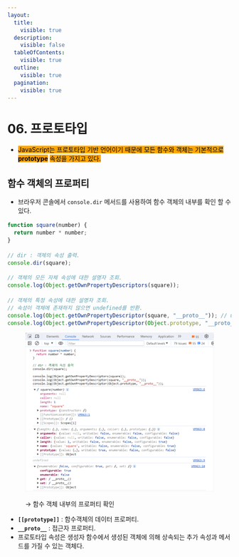 ```yaml
---
layout:
  title:
    visible: true
  description:
    visible: false
  tableOfContents:
    visible: true
  outline:
    visible: true
  pagination:
    visible: true
---
```


# 06. 프로토타입

* <mark style="background-color:orange;">JavaScript는 프로토타입 기반 언어이기 때문에 모든 함수와 객체는 기본적으로</mark> <mark style="background-color:orange;"></mark><mark style="background-color:orange;">**prototype**</mark> <mark style="background-color:orange;"></mark><mark style="background-color:orange;">속성을 가지고 있다.</mark>

## 함수 객체의 프로퍼티

* 브라우저 콘솔에서 `console.dir` 메서드를 사용하여 함수 객체의 내부를 확인 할 수 있다.

```javascript
function square(number) {
  return number * number;
}

// dir : 객체의 속성 출력.
console.dir(square);

// 객체의 모든 자체 속성에 대한 설명자 조회.
console.log(Object.getOwnPropertyDescriptors(square));

// 객체의 특정 속성에 대한 설명자 조회.
// 속성이 객체에 존재하지 않으면 undefined를 반환.
console.log(Object.getOwnPropertyDescriptor(square, "__proto__")); // undefined
console.log(Object.getOwnPropertyDescriptor(Object.prototype, "__proto__"));
```

<div align="left">

<figure><img src="../../.gitbook/assets/2024-01-17 15 33 10.png" alt="" width="563"><figcaption><p>→ 함수 객체 내부의 프로퍼티 확인</p></figcaption></figure>

</div>

* **`[[prototype]]`** :  함수객체의 데이터 프로퍼티.
* **`__proto__`** : 접근자 프로퍼티.
* 프로토타입 속성은 생성자 함수에서 생성된 객체에 의해 상속되는 추가 속성과 메서드를 가질 수 있는 객체다.
